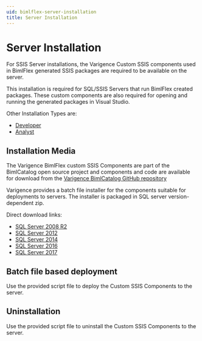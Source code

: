 ```yaml
---
uid: bimlflex-server-installation
title: Server Installation
---
```

# Server Installation

For SSIS Server installations, the Varigence Custom SSIS components used in BimlFlex generated SSIS packages are required to be available on the server.

This installation is required for SQL/SSIS Servers that run BimlFlex created packages. These custom components are also required for opening and running the generated packages in Visual Studio.

Other Installation Types are:

* [Developer](../setup/developer-install.md)
* [Analyst](../user-guide/analyst-installation.md)

## Installation Media

The Varigence BimlFlex custom SSIS Components are part of the BimlCatalog open source project and components and code are available for download from the [Varigence BimlCatalog GitHub repository](https://github.com/varigence/BimlCatalog)

Varigence provides a batch file installer for the components suitable for deployments to servers. The installer is packaged in SQL server version-dependent zip.

Direct download links:

* [SQL Server 2008 R2](https://varigence.com/downloads/varigence.ssis.2008.xcopyinstall.zip)
* [SQL Server 2012](https://varigence.com/downloads/varigence.ssis.2012.xcopyinstall.zip)
* [SQL Server 2014](https://varigence.com/downloads/varigence.ssis.2014.xcopyinstall.zip)
* [SQL Server 2016](https://varigence.com/downloads/varigence.ssis.2016.xcopyinstall.zip)
* [SQL Server 2017](https://varigence.com/downloads/varigence.ssis.2017.xcopyinstall.zip)

## Batch file based deployment

Use the provided script file to deploy the Custom SSIS Components to the server.

## Uninstallation

Use the provided script file to uninstall the Custom SSIS Components to the server.